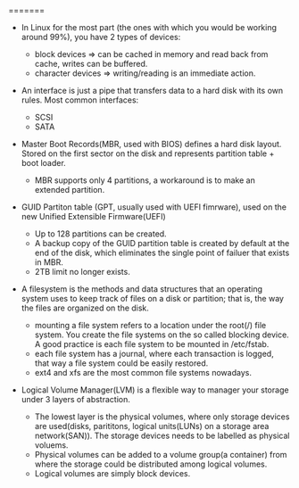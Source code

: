 =======
- In Linux for the most part (the ones with which you would be working around 99%), you have 2 types of devices:
  *  block devices => can be cached in memory and read back from cache, writes can be buffered.
  *  character devices => writing/reading is an immediate action.

- An interface is just a pipe that transfers data to a hard disk with its own rules. Most common interfaces:
  *  SCSI
  *  SATA

- Master Boot Records(MBR, used with BIOS) defines a hard disk layout. Stored on the first sector on the disk and represents partition table + boot loader. 
  *  MBR supports only 4 partitions, a workaround is to make an extended partition.

- GUID Partiton table (GPT, usually used with UEFI fimrware), used on the new Unified Extensible Firmware(UEFI)
  *  Up to 128 partitions can be created.
  *  A backup copy of the GUID partition table is created by default at the end of the disk, which eliminates the single point of failuer that exists in MBR.
  *  2TB limit no longer exists. 
  
- A filesystem is the methods and data structures that an operating system uses to keep track of files on a disk or partition; that is, the way the files are organized on the disk. 
  * mounting a file system refers to a location under the root(/) file system. You create the file systems on the so called blocking device. A good practice is each file system to be mounted in /etc/fstab.
  * each file system has a journal, where each transaction is logged, that way a file system could be easily restored.
  * ext4 and xfs are the most common file systems nowadays.
   
- Logical Volume Manager(LVM) is a flexible way to manager your storage under 3 layers of abstraction.
   * The lowest layer is the physical volumes, where only storage devices are used(disks, parititons, logical units(LUNs) on a storage area network(SAN)). The storage devices needs to be labelled as physical voluems.
   * Physical volumes can be added to a volume group(a container) from where the storage could be distributed among logical volumes.
   * Logical volumes are simply block devices.
  
  
